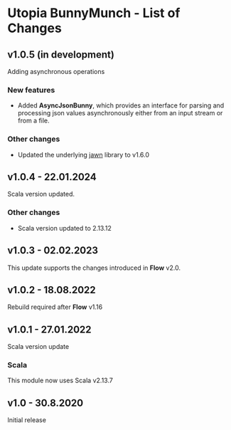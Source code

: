 # Utopia BunnyMunch - List of Changes

## v1.0.5 (in development)
Adding asynchronous operations
### New features
- Added **AsyncJsonBunny**, which provides an interface for parsing and processing json values asynchronously either 
  from an input stream or from a file.
### Other changes
- Updated the underlying [jawn](https://github.com/typelevel/jawn) library to v1.6.0

## v1.0.4 - 22.01.2024
Scala version updated.
### Other changes
- Scala version updated to 2.13.12

## v1.0.3 - 02.02.2023
This update supports the changes introduced in **Flow** v2.0.

## v1.0.2 - 18.08.2022
Rebuild required after **Flow** v1.16

## v1.0.1 - 27.01.2022
Scala version update
### Scala
This module now uses Scala v2.13.7

## v1.0 - 30.8.2020
Initial release
